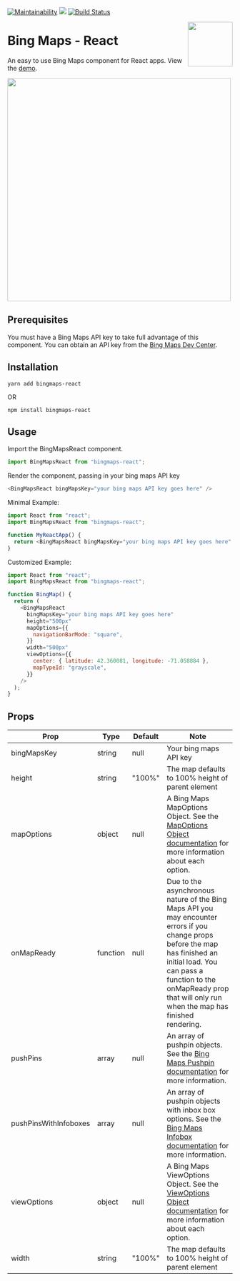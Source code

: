 [![Maintainability](https://api.codeclimate.com/v1/badges/b81f96d501e3f41bf2cc/maintainability)](https://codeclimate.com/github/milespratt/bingmaps-react/maintainability) <a href="https://codeclimate.com/github/milespratt/bingmaps-react/test_coverage"><img src="https://api.codeclimate.com/v1/badges/b81f96d501e3f41bf2cc/test_coverage" /></a> [![Build Status](https://travis-ci.com/milespratt/bingmaps-react.svg?branch=master)](https://travis-ci.com/milespratt/bingmaps-react)

<img align="right" width="100" height="100" src="https://github.com/milespratt/bingmaps-react/blob/master/src/assets/logo.png?raw=true">

# Bing Maps - React

An easy to use Bing Maps component for React apps. View the [demo](https://bingmaps-react.netlify.com).

<!-- <p align="center"> -->
  <img align="center" width="500" height="500" src="https://github.com/milespratt/bingmaps-react/blob/master/src/assets/screenshot.png?raw=true">
<!-- </p> -->

## Prerequisites

You must have a Bing Maps API key to take full advantage of this component. You can obtain an API key from the [Bing Maps Dev Center](https://www.bingmapsportal.com).

## Installation

`yarn add bingmaps-react`

OR

`npm install bingmaps-react`

## Usage

Import the BingMapsReact component.

```javascript
import BingMapsReact from "bingmaps-react";
```

Render the component, passing in your bing maps API key

```javascript
<BingMapsReact bingMapsKey="your bing maps API key goes here" />
```

Minimal Example:

```javascript
import React from "react";
import BingMapsReact from "bingmaps-react";

function MyReactApp() {
  return <BingMapsReact bingMapsKey="your bing maps API key goes here" />;
}
```

Customized Example:

```javascript
import React from "react";
import BingMapsReact from "bingmaps-react";

function BingMap() {
  return (
    <BingMapsReact
      bingMapsKey="your bing maps API key goes here"
      height="500px"
      mapOptions={{
        navigationBarMode: "square",
      }}
      width="500px"
      viewOptions={{
        center: { latitude: 42.360081, longitude: -71.058884 },
        mapTypeId: "grayscale",
      }}
    />
  );
}
```

## Props

| Prop                  | Type     | Default | Note                                                                                                                                                                                                                                                 |
| --------------------- | -------- | ------- | ---------------------------------------------------------------------------------------------------------------------------------------------------------------------------------------------------------------------------------------------------- |
| bingMapsKey           | string   | null    | Your bing maps API key                                                                                                                                                                                                                               |
| height                | string   | "100%"  | The map defaults to 100% height of parent element                                                                                                                                                                                                    |
| mapOptions            | object   | null    | A Bing Maps MapOptions Object. See the [MapOptions Object documentation](https://docs.microsoft.com/en-us/bingmaps/v8-web-control/map-control-api/mapoptions-object) for more information about each option.                                         |
| onMapReady            | function | null    | Due to the asynchronous nature of the Bing Maps API you may encounter errors if you change props before the map has finished an initial load. You can pass a function to the onMapReady prop that will only run when the map has finished rendering. |
| pushPins              | array    | null    | An array of pushpin objects. See the [Bing Maps Pushpin documentation](https://docs.microsoft.com/en-us/bingmaps/v8-web-control/map-control-concepts/pushpins/) for more information.                                                                |
| pushPinsWithInfoboxes | array    | null    | An array of pushpin objects with inbox box options. See the [Bing Maps Infobox documentation](https://docs.microsoft.com/en-us/bingmaps/v8-web-control/map-control-concepts/infoboxes/) for more information.                                        |
| viewOptions           | object   | null    | A Bing Maps ViewOptions Object. See the [ViewOptions Object documentation](https://docs.microsoft.com/en-us/bingmaps/v8-web-control/map-control-api/viewoptions-object) for more information about each option.                                      |
| width                 | string   | "100%"  | The map defaults to 100% height of parent element                                                                                                                                                                                                    |
